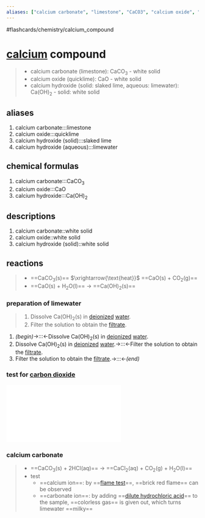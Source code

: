 ```yaml
---
aliases: ["calcium carbonate", "limestone", "CaCO3", "calcium oxide", "quicklime", "CaO", "calcium hydroxide", "Ca(OH)2", "slaked lime", "limewater"]
---
```


#flashcards/chemistry/calcium_compound

# [calcium](calcium) compound

> - calcium carbonate (limestone): CaCO<sub>3</sub> - white solid
> - calcium oxide (quicklime): CaO - white solid
> - calcium hydroxide (solid: slaked lime, aqueous: limewater): Ca(OH)<sub>2</sub> - solid: white solid

## aliases
1. calcium carbonate:::limestone
2. calcium oxide:::quicklime
3. calcium hydroxide (solid):::slaked lime
4. calcium hydroxide (aqueous):::limewater <!--SR:!2022-03-06,3,250-->

## chemical formulas
1. calcium carbonate:::CaCO<sub>3</sub>
2. calcium oxide:::CaO <!--SR:!2022-03-06,3,250!2022-03-07,4,270-->
3. calcium hydroxide:::Ca(OH)<sub>2</sub> <!--SR:!2022-03-06,3,250-->

## descriptions
1. calcium carbonate::white solid
2. calcium oxide::white solid
3. calcium hydroxide (solid)::white solid

## reactions
> - ==CaCO<sub>3</sub>(s)== $\xrightarrow{\text{heat}}$ ==CaO(s) + CO<sub>2</sub>(g)==
> - ==CaO(s) + H<sub>2</sub>O(l)== → ==Ca(OH)<sub>2</sub>(s)== <!--SR:!2022-03-06,3,250!2022-03-06,3,250-->

### preparation of limewater
> 1. Dissolve Ca(OH)<sub>2</sub>(s) in [deionized](deionized) [water](water).
> 2. Filter the solution to obtain the [filtrate](filtrate).
1. _(begin)_→:::←Dissolve Ca(OH)<sub>2</sub>(s) in [deionized](deionized) [water](water). <!--SR:!2022-03-06,3,250-->
2. Dissolve Ca(OH)<sub>2</sub>(s) in [deionized](deionized) [water](water).→:::←Filter the solution to obtain the [filtrate](filtrate). <!--SR:!2022-03-04,1,230-->
3. Filter the solution to obtain the [filtrate](filtrate).→:::←_(end)_

### test for [carbon dioxide](carbon%20dioxide)
![](carbon%20dioxide.md#calcium%20carbonate%20calcium%2020compound%20md)

### calcium carbonate
> - ==CaCO<sub>3</sub>(s) + 2HCl(aq)== → ==CaCl<sub>2</sub>(aq) + CO<sub>2</sub>(g) + H<sub>2</sub>O(l)==
> - test
>     - ==calcium ion==: by ==[flame test](flame%20test)==, ==brick red flame== can be observed
>     - ==carbonate ion==: by adding ==[dilute hydrochloric acid](dilute%20hydrochloric%20acid)== to the sample, ==colorless gas== is given out, which turns limewater ==milky== <!--SR:!2022-03-06,3,250!2022-03-06,3,250-->
